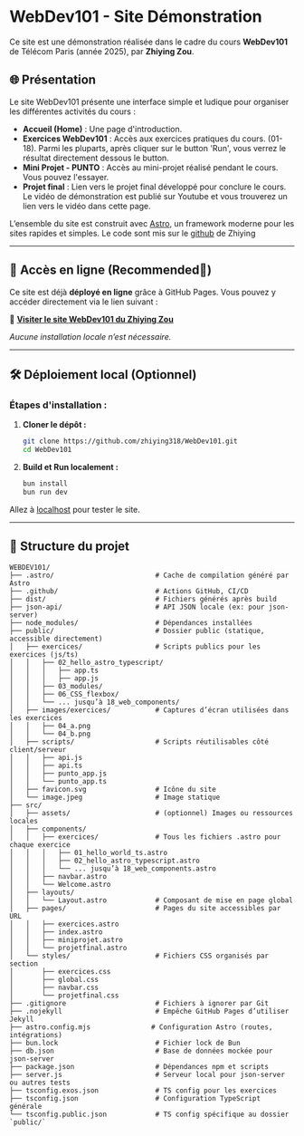 # WebDev101 - Site Démonstration

Ce site est une démonstration réalisée dans le cadre du cours **WebDev101** de Télécom Paris (année 2025), par **Zhiying Zou**.

## 🌐 Présentation

Le site WebDev101 présente une interface simple et ludique pour organiser les différentes activités du cours :

- **Accueil (Home)** : Une page d'introduction.
- **Exercices WebDev101** : Accès aux exercices pratiques du cours. (01-18). Parmi les pluparts, après cliquer sur le button 'Run', vous verrez le résultat directement dessous le button.
- **Mini Projet - PUNTO** : Accès au mini-projet réalisé pendant le cours. Vous pouvez l'essayer.
- **Projet final** : Lien vers le projet final développé pour conclure le cours. Le vidéo de démonstration est publié sur Youtube et vous trouverez un lien vers le vidéo dans cette page.

L’ensemble du site est construit avec [Astro](https://astro.build), un framework moderne pour les sites rapides et simples. Le code sont mis sur le [github](https://github.com/zhiying318/WebDev101) de Zhiying

---

## 🚀 Accès en ligne (Recommended🤗)

Ce site est déjà **déployé en ligne** grâce à GitHub Pages. Vous pouvez y accéder directement via le lien suivant :

🔗 **[Visiter le site WebDev101 du Zhiying Zou](https://zhiying318.github.io/WebDev101/)**

*Aucune installation locale n’est nécessaire.*


---

## 🛠️ Déploiement local (Optionnel)

### Étapes d'installation :

1. **Cloner le dépôt :**

   ```bash
   git clone https://github.com/zhiying318/WebDev101.git
   cd WebDev101
   ```
   
2. **Build et Run localement :**
   
   ```bash
   bun install
   bun run dev
   ```
Allez à [localhost](http://localhost:4321) pour tester le site.

---

## 📁 Structure du projet 

  ```
  WEBDEV101/
├── .astro/                         # Cache de compilation généré par Astro
├── .github/                        # Actions GitHub, CI/CD
├── dist/                           # Fichiers générés après build
├── json-api/                       # API JSON locale (ex: pour json-server)
├── node_modules/                   # Dépendances installées
├── public/                         # Dossier public (statique, accessible directement)
│   ├── exercices/                  # Scripts publics pour les exercices (js/ts)
│   │   ├── 02_hello_astro_typescript/
│   │   │   ├── app.ts
│   │   │   ├── app.js
│   │   ├── 03_modules/
│   │   ├── 06_CSS_flexbox/
│   │   └── ... jusqu’à 18_web_components/
│   ├── images/exercices/           # Captures d’écran utilisées dans les exercices
│   │   ├── 04_a.png
│   │   └── 04_b.png
│   ├── scripts/                    # Scripts réutilisables côté client/serveur
│   │   ├── api.js
│   │   ├── api.ts
│   │   ├── punto_app.js
│   │   └── punto_app.ts
│   ├── favicon.svg                 # Icône du site
│   └── image.jpeg                  # Image statique
├── src/
│   ├── assets/                     # (optionnel) Images ou ressources locales
│   ├── components/
│   │   ├── exercices/              # Tous les fichiers .astro pour chaque exercice
│   │   │   ├── 01_hello_world_ts.astro
│   │   │   ├── 02_hello_astro_typescript.astro
│   │   │   └── ... jusqu’à 18_web_components.astro
│   │   ├── navbar.astro
│   │   └── Welcome.astro
│   ├── layouts/
│   │   └── Layout.astro            # Composant de mise en page global
│   ├── pages/                      # Pages du site accessibles par URL
│   │   ├── exercices.astro
│   │   ├── index.astro
│   │   ├── miniprojet.astro
│   │   └── projetfinal.astro
│   └── styles/                     # Fichiers CSS organisés par section
│       ├── exercices.css
│       ├── global.css
│       ├── navbar.css
│       └── projetfinal.css
├── .gitignore                      # Fichiers à ignorer par Git
├── .nojekyll                       # Empêche GitHub Pages d’utiliser Jekyll
├── astro.config.mjs               # Configuration Astro (routes, intégrations)
├── bun.lock                        # Fichier lock de Bun
├── db.json                         # Base de données mockée pour json-server
├── package.json                    # Dépendances npm et scripts
├── server.js                       # Serveur local pour json-server ou autres tests
├── tsconfig.exos.json              # TS config pour les exercices
├── tsconfig.json                   # Configuration TypeScript générale
└── tsconfig.public.json            # TS config spécifique au dossier `public/`
```
